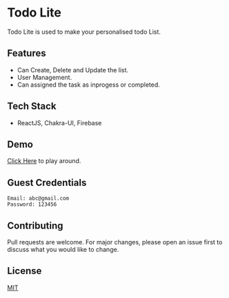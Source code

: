 # Todo Lite

Todo Lite is used to make your personalised todo List.

## Features

- Can Create, Delete and Update the list.
- User Management.
- Can assigned the task as inprogess or completed.

## Tech Stack

- ReactJS, Chakra-UI, Firebase

## Demo

[Click Here](https://todo-lite.netlify.app/) to play around.

## Guest Credentials

```
Email: abc@gmail.com
Password: 123456
```

## Contributing

Pull requests are welcome. For major changes, please open an issue first to discuss what you would like to change.

## License

[MIT](https://choosealicense.com/licenses/mit/)
